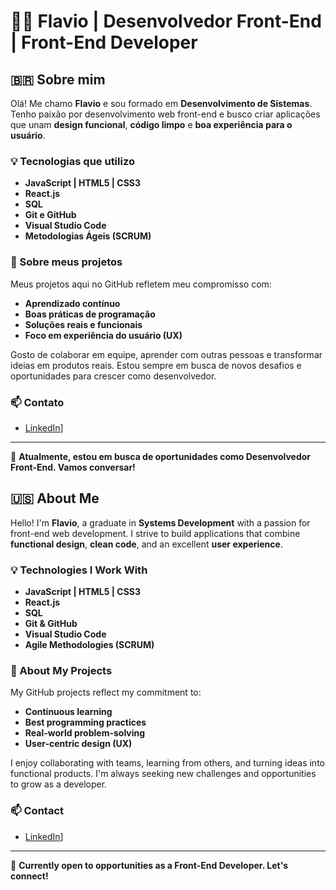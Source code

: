 # 👨‍💻 Flavio | Desenvolvedor Front-End | Front-End Developer

## 🇧🇷 Sobre mim

Olá! Me chamo **Flavio** e sou formado em **Desenvolvimento de Sistemas**. Tenho paixão por desenvolvimento web front-end e busco criar aplicações que unam **design funcional**, **código limpo** e **boa experiência para o usuário**.

### 💡 Tecnologias que utilizo

- **JavaScript | HTML5 | CSS3**
- **React.js**
- **SQL**
- **Git e GitHub**
- **Visual Studio Code**
- **Metodologias Ágeis (SCRUM)**

### 🚀 Sobre meus projetos

Meus projetos aqui no GitHub refletem meu compromisso com:

- **Aprendizado contínuo**
- **Boas práticas de programação**
- **Soluções reais e funcionais**
- **Foco em experiência do usuário (UX)**

Gosto de colaborar em equipe, aprender com outras pessoas e transformar ideias em produtos reais. Estou sempre em busca de novos desafios e oportunidades para crescer como desenvolvedor.

### 📫 Contato


- [LinkedIn](https://www.linkedin.com/in/flavio-luiz-fernandes-vieira-04391731a/)]

---

🚀 **Atualmente, estou em busca de oportunidades como Desenvolvedor Front-End. Vamos conversar!**  

## 🇺🇸 About Me

Hello! I'm **Flavio**, a graduate in **Systems Development** with a passion for front-end web development. I strive to build applications that combine **functional design**, **clean code**, and an excellent **user experience**.

### 💡 Technologies I Work With

- **JavaScript | HTML5 | CSS3**
- **React.js**
- **SQL**
- **Git & GitHub**
- **Visual Studio Code**
- **Agile Methodologies (SCRUM)**

### 🚀 About My Projects

My GitHub projects reflect my commitment to:

- **Continuous learning**
- **Best programming practices**
- **Real-world problem-solving**
- **User-centric design (UX)**

I enjoy collaborating with teams, learning from others, and turning ideas into functional products. I'm always seeking new challenges and opportunities to grow as a developer.

### 📫 Contact

- [LinkedIn](https://www.linkedin.com/in/flavio-luiz-fernandes-vieira-04391731a/)]

---


🚀 **Currently open to opportunities as a Front-End Developer. Let's connect!**
